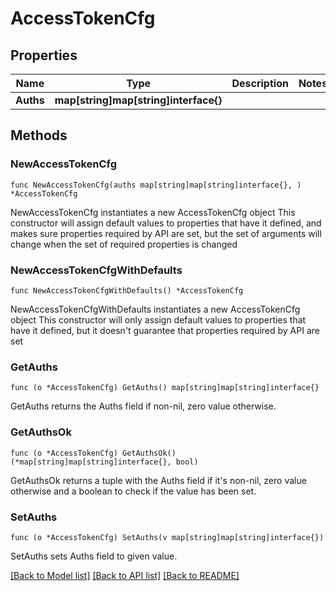 # AccessTokenCfg

## Properties

Name | Type | Description | Notes
------------ | ------------- | ------------- | -------------
**Auths** | **map[string]map[string]interface{}** |  | 

## Methods

### NewAccessTokenCfg

`func NewAccessTokenCfg(auths map[string]map[string]interface{}, ) *AccessTokenCfg`

NewAccessTokenCfg instantiates a new AccessTokenCfg object
This constructor will assign default values to properties that have it defined,
and makes sure properties required by API are set, but the set of arguments
will change when the set of required properties is changed

### NewAccessTokenCfgWithDefaults

`func NewAccessTokenCfgWithDefaults() *AccessTokenCfg`

NewAccessTokenCfgWithDefaults instantiates a new AccessTokenCfg object
This constructor will only assign default values to properties that have it defined,
but it doesn't guarantee that properties required by API are set

### GetAuths

`func (o *AccessTokenCfg) GetAuths() map[string]map[string]interface{}`

GetAuths returns the Auths field if non-nil, zero value otherwise.

### GetAuthsOk

`func (o *AccessTokenCfg) GetAuthsOk() (*map[string]map[string]interface{}, bool)`

GetAuthsOk returns a tuple with the Auths field if it's non-nil, zero value otherwise
and a boolean to check if the value has been set.

### SetAuths

`func (o *AccessTokenCfg) SetAuths(v map[string]map[string]interface{})`

SetAuths sets Auths field to given value.



[[Back to Model list]](../README.md#documentation-for-models) [[Back to API list]](../README.md#documentation-for-api-endpoints) [[Back to README]](../README.md)


